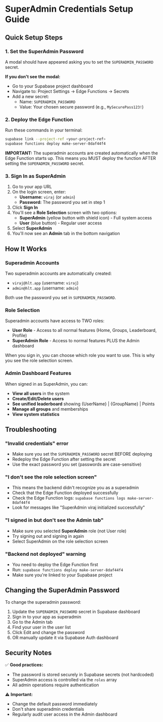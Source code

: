# SuperAdmin Credentials Setup Guide

## Quick Setup Steps

### 1. Set the SuperAdmin Password

A modal should have appeared asking you to set the `SUPERADMIN_PASSWORD` secret. 

**If you don't see the modal:**
- Go to your Supabase project dashboard
- Navigate to: Project Settings → Edge Functions → Secrets
- Add a new secret:
  - Name: `SUPERADMIN_PASSWORD`
  - Value: Your chosen secure password (e.g., `MySecurePass123!`)

### 2. Deploy the Edge Function

Run these commands in your terminal:

```bash
supabase link --project-ref <your-project-ref>
supabase functions deploy make-server-8daf44f4
```

**IMPORTANT:** The superadmin accounts are created automatically when the Edge Function starts up. This means you MUST deploy the function AFTER setting the `SUPERADMIN_PASSWORD` secret.

### 3. Sign In as SuperAdmin

1. Go to your app URL
2. On the login screen, enter:
   - **Username:** `viraj` (or `admin`)
   - **Password:** The password you set in step 1
3. Click **Sign In**
4. You'll see a **Role Selection** screen with two options:
   - **SuperAdmin** (yellow button with shield icon) - Full system access
   - **User** (blue button) - Regular user access
5. Select **SuperAdmin**
6. You'll now see an **Admin** tab in the bottom navigation

## How It Works

### Superadmin Accounts

Two superadmin accounts are automatically created:
- `viraj@hlt.app` (username: `viraj`)
- `admin@hlt.app` (username: `admin`)

Both use the password you set in `SUPERADMIN_PASSWORD`.

### Role Selection

Superadmin accounts have access to TWO roles:
- **User Role** - Access to all normal features (Home, Groups, Leaderboard, Profile)
- **SuperAdmin Role** - Access to normal features PLUS the Admin dashboard

When you sign in, you can choose which role you want to use. This is why you see the role selection screen.

### Admin Dashboard Features

When signed in as SuperAdmin, you can:
- **View all users** in the system
- **Create/Edit/Delete users** 
- **See unified leaderboard** showing {UserName} | {GroupName} | Points
- **Manage all groups** and memberships
- **View system statistics**

## Troubleshooting

### "Invalid credentials" error
- Make sure you set the `SUPERADMIN_PASSWORD` secret BEFORE deploying
- Redeploy the Edge Function after setting the secret
- Use the exact password you set (passwords are case-sensitive)

### "I don't see the role selection screen"
- This means the backend didn't recognize you as a superadmin
- Check that the Edge Function deployed successfully
- Check the Edge Function logs: `supabase functions logs make-server-8daf44f4`
- Look for messages like "SuperAdmin viraj initialized successfully"

### "I signed in but don't see the Admin tab"
- Make sure you selected **SuperAdmin** role (not User role)
- Try signing out and signing in again
- Select SuperAdmin on the role selection screen

### "Backend not deployed" warning
- You need to deploy the Edge Function first
- Run: `supabase functions deploy make-server-8daf44f4`
- Make sure you're linked to your Supabase project

## Changing the SuperAdmin Password

To change the superadmin password:

1. Update the `SUPERADMIN_PASSWORD` secret in Supabase dashboard
2. Sign in to your app as superadmin
3. Go to the Admin tab
4. Find your user in the user list
5. Click Edit and change the password
6. OR manually update it via Supabase Auth dashboard

## Security Notes

✅ **Good practices:**
- The password is stored securely in Supabase secrets (not hardcoded)
- SuperAdmin access is controlled via the `roles` array
- All admin operations require authentication

⚠️ **Important:**
- Change the default password immediately
- Don't share superadmin credentials
- Regularly audit user access in the Admin dashboard
